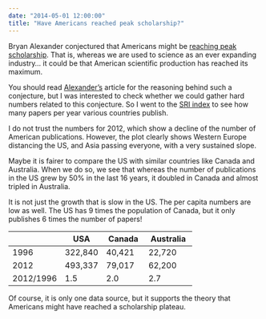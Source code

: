 ```yaml
---
date: "2014-05-01 12:00:00"
title: "Have Americans reached peak scholarship?"
---
```




Bryan Alexander conjectured that Americans might be [reaching peak scholarship](http://bryanalexander.org/2014/05/01/towards-peak-scholarship/). That is, whereas we are used to science as an ever expanding industry&hellip; it could be that American scientific production has reached its maximum.

You should read [Alexander&rsquo;s](http://bryanalexander.org/2014/05/01/towards-peak-scholarship/) article for the reasoning behind such a conjecture, but I was interested to check whether we could gather hard numbers related to this conjecture. So I went to the [SRI index](http://www.scimagojr.com/compare.php?c1=US&#038;c2=CN&#038;c3=Western+Europe&#038;c4=Asiatic+Region&#038;area=0&#038;category=0&#038;in=itp) to see how many papers per year various countries publish.

I do not trust the numbers for 2012, which show a decline of the number of American publications. However, the plot clearly shows Western Europe distancing the US, and Asia passing everyone, with a very sustained slope.

Maybe it is fairer to compare the US with similar countries like Canada and Australia. When we do so, we see that whereas the number of publications in the US grew by 50% in the last 16 years, it doubled in Canada and almost tripled in Australia.

It is not just the growth that is slow in the US. The per capita numbers are low as well. The US has 9 times the population of Canada, but it only publishes 6 times the number of papers!

&nbsp;&nbsp;             |&nbsp;USA&nbsp;          |&nbsp;Canada&nbsp;       |&nbsp;Australia&nbsp;    |
-------------------------|-------------------------|-------------------------|-------------------------|
1996                     |322,840                  |40,421                   |22,720                   |
2012                     |493,337                  |79,017                   |62,200                   |
2012/1996                |1.5                      |2.0                      |2.7                      |


Of course, it is only one data source, but it supports the theory that Americans might have reached a scholarship plateau.

